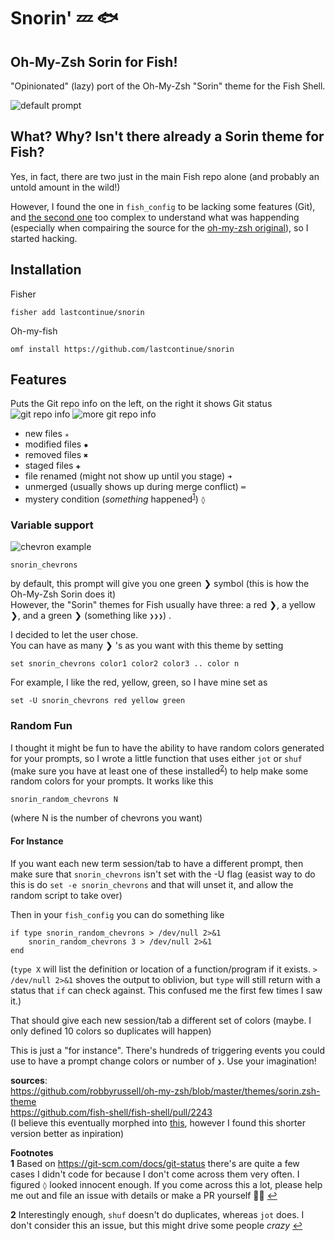 # Snorin' 💤 🐟
## Oh-My-Zsh Sorin for Fish!
"Opinionated" (lazy) port of the Oh-My-Zsh "Sorin" theme for the Fish Shell. 

![default prompt](https://raw.githubusercontent.com/LastContinue/snorin/assets/default.png)

## What? Why? Isn't there already a Sorin theme for Fish?
Yes, in fact, there are two just in the main Fish repo alone (and probably an untold amount in the wild!) 

However, I found the one in `fish_config` to be lacking some features (Git), and [the second one](https://github.com/fish-shell/fish-shell/blob/988283c7177d8496f18c1fea1a1007aa8d45d984/share/tools/web_config/sample_prompts/sorin.fish) too complex to understand what was happending (especially when compairing the source for the [oh-my-zsh original](https://github.com/robbyrussell/oh-my-zsh/blob/master/themes/sorin.zsh-theme)), so I started hacking.

## Installation

Fisher
```
fisher add lastcontinue/snorin
```

Oh-my-fish
```
omf install https://github.com/lastcontinue/snorin
```

## Features
Puts the Git repo info on the left, on the right it shows Git status
![git repo info](https://raw.githubusercontent.com/LastContinue/snorin/assets/git_stuff1.png)
![more git repo info](https://raw.githubusercontent.com/LastContinue/snorin/assets/git_stuff2.png)

* new files `✭`
* modified files `✹`
* removed files `✖`
* staged files `✚`
* file renamed (might not show up until you stage) `➜` 
* unmerged (usually shows up during merge conflict) `═`
* mystery condition (_something_ happened<sup id="a1">[1](#f1)</sup>) `◊`  

### Variable support  
![chevron example](https://raw.githubusercontent.com/LastContinue/snorin/assets/chevrons.png)

`snorin_chevrons`  

by default, this prompt will give you one green ❯ symbol (this is how the Oh-My-Zsh Sorin does it)  
However, the "Sorin" themes for Fish usually have three: a red ❯, a yellow ❯, and a green ❯ (something like `❯❯❯`) .  

I decided to let the user chose.  
You can have as many ❯ 's as you want with this theme by setting  

`set snorin_chevrons color1 color2 color3 .. color n`  

For example, I like the red, yellow, green, so I have mine set as  

`set -U snorin_chevrons red yellow green`

### Random Fun
I thought it might be fun to have the ability to have random colors generated for your prompts, so I wrote a little function that uses 
either `jot` or `shuf` (make sure you have at least one of these installed<sup id="a2">[2](#f2)</sup>) to help make some random colors for your prompts. It works like 
this  
```
snorin_random_chevrons N
```
(where N is the number of chevrons you want)

#### For Instance
If you want each new term session/tab to have a different prompt, then make sure that `snorin_chevrons` isn't set with the -U flag (easist way to do this is do `set -e snorin_chevrons` and that will unset it, and allow the random script to take over)

Then in your `fish_config` you can do something like
```
if type snorin_random_chevrons > /dev/null 2>&1
    snorin_random_chevrons 3 > /dev/null 2>&1
end
```
(`type X` will list the definition or location of a function/program if it exists. `> /dev/null 2>&1` shoves the output to oblivion, but `type` will still return with a status that `if` can check against. This confused me the first few times I saw it.)

That should give each new session/tab a different set of colors (maybe. I only defined 10 colors so duplicates will happen)

This is just a "for instance". There's hundreds of triggering events you could use to have a prompt
change colors or number of `❯`. Use your imagination!

**sources**:  
https://github.com/robbyrussell/oh-my-zsh/blob/master/themes/sorin.zsh-theme  
https://github.com/fish-shell/fish-shell/pull/2243  
(I believe this eventually morphed into [this](https://github.com/fish-shell/fish-shell/blob/988283c7177d8496f18c1fea1a1007aa8d45d984/share/tools/web_config/sample_prompts/sorin.fish), however I found this shorter version better as inpiration)

**Footnotes**  
<b id="f1">1</b> Based on https://git-scm.com/docs/git-status there's are quite a few cases I didn't code for because I don't come across them very often. I figured `◊` looked innocent enough. If you come across this a lot, please help me out and file an issue with details or make a PR yourself 🙇‍♂️ [↩](#a1)

<b id="f2">2</b> Interestingly enough, `shuf` doesn't do duplicates, whereas `jot` does. I don't consider this an issue, but this might drive some people _crazy_ [↩](#a2)
